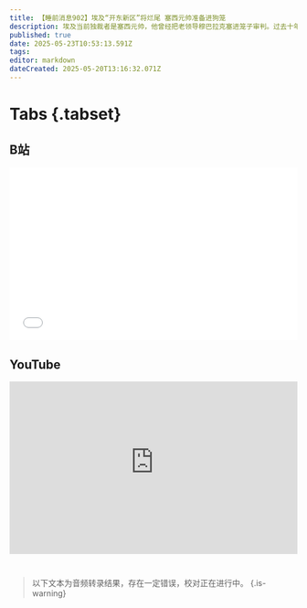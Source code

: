 ```yaml
---
title: 【睡前消息902】埃及“开东新区”将烂尾 塞西元帅准备进狗笼
description: 埃及当前独裁者是塞西元帅，他曾经把老领导穆巴拉克塞进笼子审判。过去十年，塞西学习中国的地方融资平台经验，借了上千亿美元外债，在沙漠建造新首都，想狠狠炒一笔房地产。我凭借丰富的地方债和房地产经验推测……新城大概率烂尾，塞西的下场是穆巴拉克的笼子。
published: true
date: 2025-05-23T10:53:13.591Z
tags: 
editor: markdown
dateCreated: 2025-05-20T13:16:32.071Z
---
```


# Tabs {.tabset}
## B站
<div style="position: relative; padding: 30% 45%;">
<iframe style="position: absolute; width: 100%; height: 100%; left: 0; top: 0;" src="//player.bilibili.com/player.html?&bvid=BV1qtJ8z5EdF&page=1&as_wide=1&high_quality=1&danmaku=1&autoplay=0" scrolling="no" border="0" frameborder="no" framespacing="0" allowfullscreen="true"></iframe>
</div>

<!--  睡前消息的西瓜视频账号仍处于禁言状态，暂时将其从模板中注释
## 西瓜视频
<div style="position: relative; padding: 30% 45%;">
<iframe style="position: absolute; top: 50%; left: 50%; transform: translate(-50%, -50%); width: 80%; height: 100%;" frameborder="0" src="https://www.ixigua.com/iframe/西瓜视频ID?autoplay=0" referrerpolicy="unsafe-url" allowfullscreen></iframe>
</div>
-->

## YouTube
<div style="position: relative; padding: 30% 45%;">
<iframe style="position: absolute; top: 0; left: 0; width: 100%; height: 100%;" src="https://www.youtube-nocookie.com/embed/YouTubeVID" title="YouTube video player" frameborder="0" allow="accelerometer; autoplay; clipboard-write; encrypted-media; gyroscope; picture-in-picture" allowfullscreen="true"></iframe>
</div>
  
# 

> 以下文本为音频转录结果，存在一定错误，校对正在进行中。
{.is-warning}
